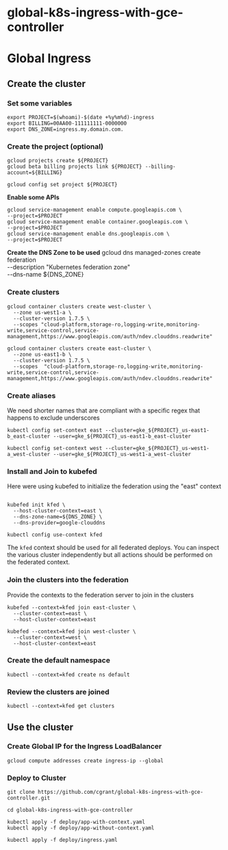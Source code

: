 # global-k8s-ingress-with-gce-controller


# Global Ingress

## Create the cluster

### Set some variables
```
export PROJECT=$(whoami)-$(date +%y%m%d)-ingress
export BILLING=00AA00-111111111-0000000
export DNS_ZONE=ingress.my.domain.com.
```


### Create the project (optional)
```
gcloud projects create ${PROJECT}
gcloud beta billing projects link ${PROJECT} --billing-account=${BILLING}

gcloud config set project ${PROJECT}
```

**Enable some APIs**

```
gcloud service-management enable compute.googleapis.com \
--project=$PROJECT
gcloud service-management enable container.googleapis.com \
--project=$PROJECT
gcloud service-management enable dns.googleapis.com \
--project=$PROJECT

```

**Create the DNS Zone to be used**
gcloud dns managed-zones create federation \
  --description "Kubernetes federation zone" \
  --dns-name ${DNS_ZONE}

### Create clusters

```
gcloud container clusters create west-cluster \
  --zone us-west1-a \
  --cluster-version 1.7.5 \
  --scopes "cloud-platform,storage-ro,logging-write,monitoring-write,service-control,service-management,https://www.googleapis.com/auth/ndev.clouddns.readwrite"

gcloud container clusters create east-cluster \
  --zone us-east1-b \
  --cluster-version 1.7.5 \
  --scopes  "cloud-platform,storage-ro,logging-write,monitoring-write,service-control,service-management,https://www.googleapis.com/auth/ndev.clouddns.readwrite"
```


### Create aliases
We need shorter names that are compliant with a specific regex that happens to exclude underscores

```
kubectl config set-context east --cluster=gke_${PROJECT}_us-east1-b_east-cluster --user=gke_${PROJECT}_us-east1-b_east-cluster

kubectl config set-context west --cluster=gke_${PROJECT}_us-west1-a_west-cluster --user=gke_${PROJECT}_us-west1-a_west-cluster

```

### Install and Join to kubefed
Here were using kubefed to initialize the federation using the "east" context
```

kubefed init kfed \
  --host-cluster-context=east \
  --dns-zone-name=${DNS_ZONE} \
  --dns-provider=google-clouddns

kubectl config use-context kfed
```

The `kfed` context should be used for all federated deploys.  You can inspect the various cluster independently but all actions should be performed on the federated context. 

### Join the clusters into the federation
Provide the contexts to the federation server to join in the clusters

```
kubefed --context=kfed join east-cluster \
  --cluster-context=east \
  --host-cluster-context=east

kubefed --context=kfed join west-cluster \
  --cluster-context=west \
  --host-cluster-context=east

```



### Create the default namespace
```
kubectl --context=kfed create ns default
```


### Review the clusters are joined
```
kubectl --context=kfed get clusters
```


## Use the cluster

### Create Global IP for the Ingress LoadBalancer

```
gcloud compute addresses create ingress-ip --global
```

### Deploy to Cluster

```
git clone https://github.com/cgrant/global-k8s-ingress-with-gce-controller.git

cd global-k8s-ingress-with-gce-controller

kubectl apply -f deploy/app-with-context.yaml
kubectl apply -f deploy/app-without-context.yaml

kubectl apply -f deploy/ingress.yaml

```